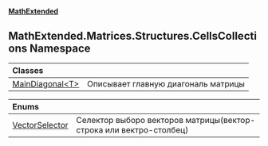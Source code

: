 #### [MathExtended](index.md 'index')
## MathExtended.Matrices.Structures.CellsCollections Namespace

| Classes | |
| :--- | :--- |
| [MainDiagonal&lt;T&gt;](MathExtended_Matrices_Structures_CellsCollections_MainDiagonal_T_.md 'MathExtended.Matrices.Structures.CellsCollections.MainDiagonal&lt;T&gt;') | Описывает главную диагональ матрицы<br/> |

| Enums | |
| :--- | :--- |
| [VectorSelector](MathExtended_Matrices_Structures_CellsCollections_VectorSelector.md 'MathExtended.Matrices.Structures.CellsCollections.VectorSelector') | Селектор выборо векторов матрицы(вектор-строка или вектро-столбец)<br/> |
